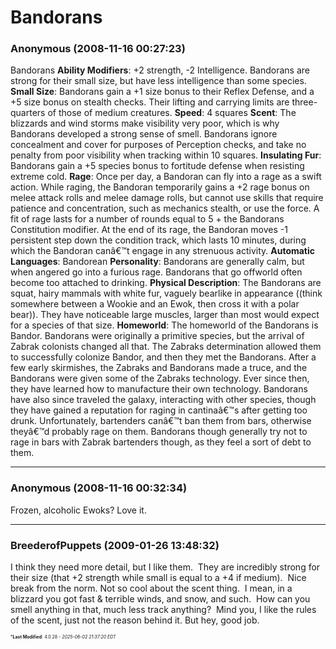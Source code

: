 # Bandorans

### **Anonymous** (2008-11-16 00:27:23)

Bandorans
**Ability Modifiers**: +2 strength, -2 Intelligence. Bandorans are strong for their small size, but have less intelligence than some species.
**Small Size**: Bandorans gain a +1 size bonus to their Reflex Defense, and a +5 size bonus on stealth checks. Their lifting and carrying limits are three-quarters of those of medium creatures.
**Speed**: 4 squares
**Scent**: The blizzards and wind storms make visibility very poor, which is why Bandorans developed a strong sense of smell. Bandorans ignore concealment and cover for purposes of Perception checks, and take no penalty from poor visibility when tracking within 10 squares.
**Insulating Fur**: Bandorans gain a +5 species bonus to fortitude defense when resisting extreme cold.
**Rage**: Once per day, a Bandoran can fly into a rage as a swift action. While raging, the Bandoran temporarily gains a +2 rage bonus on melee attack rolls and melee damage rolls, but cannot use skills that require patience and concentration, such as mechanics stealth, or use the force. A fit of rage lasts for a number of rounds equal to 5 + the Bandorans Constitution modifier. At the end of its rage, the Bandoran moves -1 persistent step down the condition track, which lasts 10 minutes, during which the Bandoran canâ€™t engage in any strenuous activity.
**Automatic Languages**: Bandorean
**Personality**: Bandorans are generally calm, but when angered go into a furious rage. Bandorans that go offworld often become too attached to drinking.
**Physical Description**: The Bandorans are squat, hairy mammals with white fur, vaguely bearlike in appearance ((think somewhere between a Wookie and an Ewok, then cross it with a polar bear)). They have noticeable large muscles, larger than most would expect for a species of that size.
**Homeworld**: The homeworld of the Bandorans is Bandor.
Bandorans were originally a primitive species, but the arrival of Zabrak colonists changed all that. The Zabraks determination allowed them to successfully colonize Bandor, and then they met the Bandorans. After a few early skirmishes, the Zabraks and Bandorans made a truce, and the Bandorans were given some of the Zabraks technology. Ever since then, they have learned how to manufacture their own technology. Bandorans have also since traveled the galaxy, interacting with other species, though they have gained a reputation for raging in cantinaâ€™s after getting too drunk. Unfortunately, bartenders canâ€™t ban them from bars, otherwise theyâ€™d probably rage on them. Bandorans though generally try not to rage in bars with Zabrak bartenders though, as they feel a sort of debt to them.

---

### **Anonymous** (2008-11-16 00:32:34)

Frozen, alcoholic Ewoks? Love it.

---

### **BreederofPuppets** (2009-01-26 13:48:32)

I think they need more detail, but I like them.  They are incredibly strong for their size (that +2 strength while small is equal to a +4 if medium).  Nice break from the norm.
Not so cool about the scent thing.  I mean, in a blizzard you got fast & terrible winds, and snow, and such.  How can you smell anything in that, much less track anything?  Mind you, I like the rules of the scent, just not the reason behind it.
But hey, good job.



<span style="font-size: 0.5em;">***Last Modified**: 4.0.28 - *2025-06-02 21:37:20 EDT*</span>